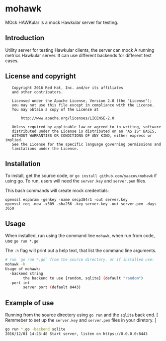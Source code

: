 # mohawk

MOck HAWKular is a mock Hawkular server for testing.

## Introduction

Utility server for testing Hawkular clients, the server can mock
A running metrics Hawkular server. It can use different backends for different test cases.


## License and copyright

```
   Copyright 2016 Red Hat, Inc. and/or its affiliates
   and other contributors.

   Licensed under the Apache License, Version 2.0 (the "License");
   you may not use this file except in compliance with the License.
   You may obtain a copy of the License at

       http://www.apache.org/licenses/LICENSE-2.0

   Unless required by applicable law or agreed to in writing, software
   distributed under the License is distributed on an "AS IS" BASIS,
   WITHOUT WARRANTIES OR CONDITIONS OF ANY KIND, either express or implied.
   See the License for the specific language governing permissions and
   limitations under the License.
```

## Installation

To install, get the source code, or ``go install github.com/yaacov/mohawk`` if using go.
To run, users will need the ``server.key`` and ``server.pem`` files.

This bash commands will create mock credentials:
```
openssl ecparam -genkey -name secp384r1 -out server.key
openssl req -new -x509 -sha256 -key server.key -out server.pem -days 3650
```

## Usage

When installed, run using the command line ``mohawk``, when run from code, use ``go run *.go``
 
The `-h` flag will print out a help text, that list the command line arguments.

```bash
# run `go run *.go` from the source directory, or if installed use:
mohawk -h
Usage of mohawk:
  -backend string
    	the backend to use [random, sqlite] (default "random")
  -port int
    	server port (default 8443)
```

## Example of use

Running from the source directory using ``go run`` and the ``sqlite`` back end.
[ Remmeber to set up the ``server.key`` and ``server.pem`` files in your diretory. ]

```bash
go run *.go -backend sqlite
2016/12/01 14:23:48 Start server, listen on https://0.0.0.0:8443
```

